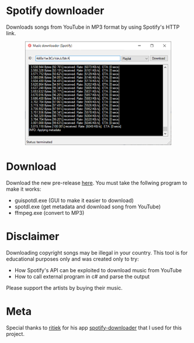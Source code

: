 # Spotify downloader
Downloads songs from YouTube in MP3 format by using Spotify's HTTP link.
<p align="middle" ><img src="/images/prog.png" alt="App image" width="400"></p>

# Download
Download the new pre-release [here](https://github.com/etigui/guispotdl/releases). You must take the follwing program to make it works:
- guispotdl.exe (GUI to make it easier to download)
- spotdl.exe (get metadata and download song from YouTube)
- ffmpeg.exe (convert to MP3)

# Disclaimer
Downloading copyright songs may be illegal in your country. This tool is for educational purposes only and was created only to try:

- How Spotify's API can be exploited to download music from YouTube
- How to call external program in c# and parse the output

Please support the artists by buying their music.

# Meta
Special thanks to [ritiek](https://github.com/ritiek) for his app [spotify-downloader](https://github.com/ritiek/spotify-downloader) that I used for this project.